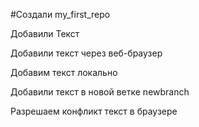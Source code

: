 #Создали my_first_repo

Добавили Текст

Добавили текст через веб-браузер

Добавим текст локально

Добавили текст в новой ветке newbranch

Разрешаем конфликт текст в браузере
